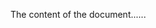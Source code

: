 <!DOCTYPE html>
<html>
<head>
  <title>Nshama Lana on the Park</title>
  <meta name="google-site-verification" content="3ZfwRxupdrVnwl1Iun2TaaQQhcycUQPfMxzbQXjEpSc" />
</head>
<body>

The content of the document......

</body>
</html>
